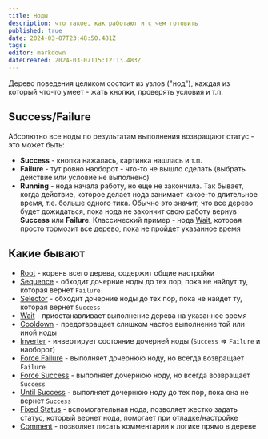 ```yaml
---
title: Ноды
description: что такое, как работают и с чем готовить
published: true
date: 2024-03-07T23:48:50.481Z
tags: 
editor: markdown
dateCreated: 2024-03-07T15:12:13.483Z
---
```


Дерево поведения целиком состоит из узлов ("нод"), каждая из который что-то умеет - жать кнопки, проверять условия и т.п. 

## Success/Failure
Абсолютно все ноды по результатам выполнения возвращают статус - это может быть:
- **Success** - кнопка нажалась, картинка нашлась и т.п. 
- **Failure** - тут ровно наоборот - что-то не вышло сделать (выбрать действие или условие не выполнено)
- **Running** - нода начала работу, но еще не закончила. Так бывает, когда действие, которое делает нода занимает какое-то длительное время, т.е. больше одного тика. Обычно это значит, что все дерево будет дожидаться, пока нода не закончит свою работу вернув **Success** или **Failure**. Классический пример - нода [Wait](/ru/behavior-trees/nodes/wait), которая просто тормозит все дерево, пока не пройдет указанное время
 

## Какие бывают
- [Root](/ru/behavior-trees/nodes/root) - корень всего дерева, содержит общие настройки
- [Sequence](/ru/behavior-trees/nodes/sequence) - обходит дочерние ноды до тех пор, пока не найдут ту, которая вернет `Failure`
- [Selector](/ru/behavior-trees/nodes/selector) - обходит дочерние ноды до тех пор, пока не найдет ту, которая вернет `Success`
- [Wait](/ru/behavior-trees/nodes/wait) - приостанавливает выполнение дерева на указанное время
- [Cooldown](/ru/behavior-trees/nodes/cooldown) - предотвращает слишком частое выполнение той или иной ноды
- [Inverter](/ru/behavior-trees/nodes/inverter) - инвертирует состояние дочерней ноды (`Success` => `Failure` и наоборот)
- [Force Failure](/ru/behavior-trees/nodes/force-failure) - выполняет дочернюю ноду, но всегда возвращает `Failure`
- [Force Success](/ru/behavior-trees/nodes/force-success) - выполняет дочернюю ноду, но всегда возвращает `Success`
- [Until Success](/ru/behavior-trees/nodes/until-success) - выполняет дочернюю ноду до тех пор, пока она не вернет `Success`
- [Fixed Status](/ru/behavior-trees/nodes/fixed-status) - вспомогательная нода, позволяет жестко задать статус, который вернет нода, помогает при отладке/настройке
- [Сomment](/ru/behavior-trees/nodes/comment) - позволяет писать комментарии к логике прямо в дереве

